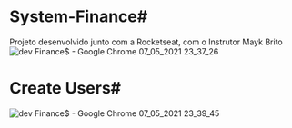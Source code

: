 # System-Finance#
Projeto desenvolvido junto com a Rocketseat, com o Instrutor Mayk Brito
![dev Finance$ - Google Chrome 07_05_2021 23_37_26](https://user-images.githubusercontent.com/62818922/117523070-3935aa80-af8d-11eb-88fc-0d38de233930.png)


# Create Users#

![dev Finance$ - Google Chrome 07_05_2021 23_39_45](https://user-images.githubusercontent.com/62818922/117523148-8c0f6200-af8d-11eb-8ec2-829ddb3d7e13.png)
